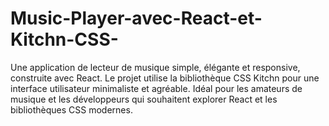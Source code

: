 # Music-Player-avec-React-et-Kitchn-CSS-
Une application de lecteur de musique simple, élégante et responsive, construite avec React. Le projet utilise la bibliothèque CSS Kitchn pour une interface utilisateur minimaliste et agréable. Idéal pour les amateurs de musique et les développeurs qui souhaitent explorer React et les bibliothèques CSS modernes.
